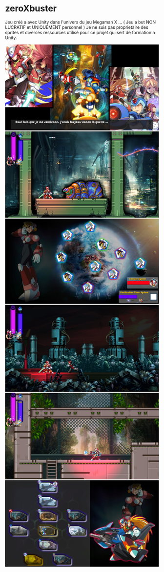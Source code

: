 # zeroXbuster
Jeu créé a avec Unity dans l'univers du jeu Megaman X ... ( Jeu a but NON LUCRATIF et UNIQUEMENT personnel )
Je ne suis pas proprietaire des sprites et diverses ressources utilisé pour ce projet qui sert de formation a Unity.


 ![alt text](/screenshot/intro.jpg) 
 ![alt text](/screenshot/city.jpg)
 ![alt text](/screenshot/bosses.jpg)  
 ![alt text](/screenshot/dark.jpg) 
 ![alt text](/screenshot/forest.jpg) 
 ![alt text](/screenshot/seed.jpg) 